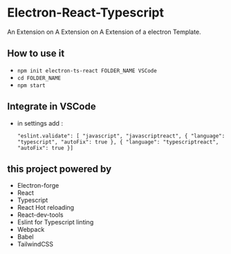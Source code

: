 # Electron-React-Typescript

An Extension on A Extension on A Extension of a electron Template.

## How to use it

- `npm init electron-ts-react FOLDER_NAME VSCode`
- `cd FOLDER_NAME`
- `npm start`

## Integrate in VSCode

- in settings add :

  `"eslint.validate": [ "javascript", "javascriptreact", { "language": "typescript", "autoFix": true }, { "language": "typescriptreact", "autoFix": true }]`

## this project powered by

- Electron-forge
- React
- Typescript
- React Hot reloading
- React-dev-tools
- Eslint for Typescript linting
- Webpack
- Babel
- TailwindCSS
